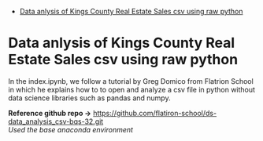 - [Data anlysis of Kings County Real Estate Sales csv using raw python](#data-anlysis-of-kings-county-real-estate-sales-csv-using-raw-python)

# Data anlysis of Kings County Real Estate Sales csv using raw python
In the index.ipynb, we follow a tutorial by Greg Domico from Flatrion School in which he explains how to to open and analyze a csv file in python without data science libraries such as pandas and numpy.

**Reference github repo ->**  https://github.com/flatiron-school/ds-data_analysis_csv-bqs-32.git<br>
*Used the base anaconda environment*
